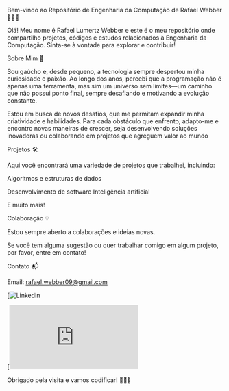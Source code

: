 Bem-vindo ao Repositório de Engenharia da Computação de Rafael Webber 👨‍💻🚀

Olá! Meu nome é Rafael Lumertz Webber e este é o meu repositório onde compartilho projetos, códigos e estudos relacionados à Engenharia da Computação. Sinta-se à vontade para explorar e contribuir!

Sobre Mim 📌

Sou gaúcho e, desde pequeno, a tecnologia sempre despertou minha curiosidade e paixão. Ao longo dos anos, percebi que a programação não é apenas uma ferramenta, mas sim um universo sem limites—um caminho que não possui ponto final, sempre desafiando e motivando a evolução constante.

Estou em busca de novos desafios, que me permitam expandir minha criatividade e habilidades. Para cada obstáculo que enfrento, adapto-me e encontro novas maneiras de crescer, seja desenvolvendo soluções inovadoras ou colaborando em projetos que agreguem valor ao mundo

Projetos 🛠️

Aqui você encontrará uma variedade de projetos que trabalhei, incluindo:

Algoritmos e estruturas de dados

Desenvolvimento de software
Inteligência artificial

E muito mais!


Colaboração 💡

Estou sempre aberto a colaborações e ideias novas. 

Se você tem alguma sugestão ou quer trabalhar comigo em algum projeto, por favor, entre em contato!

Contato 📬

Email: rafael.webber09@gmail.com

[![LinkedIn]([http://127.0.0.1:5500/index.html](https://www.linkedin.com/in/rafael-lumertz-webber-0707612bb/))

[![Portfólio](http://127.0.0.1:5500/index.html)

Obrigado pela visita e vamos codificar! 🎉👨‍💻
